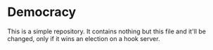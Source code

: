 # Democracy
This is a simple repository.
It contains nothing but this file and it'll be changed, only if it
wins an election on a hook server.
